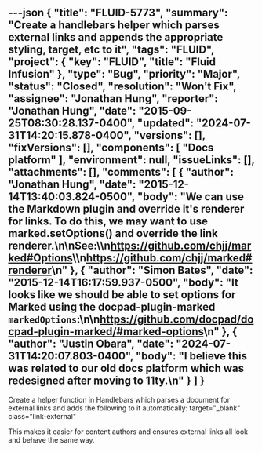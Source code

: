 ---json
{
  "title": "FLUID-5773",
  "summary": "Create a handlebars helper which parses external links and appends the appropriate styling, target, etc to it",
  "tags": "FLUID",
  "project": {
    "key": "FLUID",
    "title": "Fluid Infusion"
  },
  "type": "Bug",
  "priority": "Major",
  "status": "Closed",
  "resolution": "Won't Fix",
  "assignee": "Jonathan Hung",
  "reporter": "Jonathan Hung",
  "date": "2015-09-25T08:30:28.137-0400",
  "updated": "2024-07-31T14:20:15.878-0400",
  "versions": [],
  "fixVersions": [],
  "components": [
    "Docs platform"
  ],
  "environment": null,
  "issueLinks": [],
  "attachments": [],
  "comments": [
    {
      "author": "Jonathan Hung",
      "date": "2015-12-14T13:40:03.824-0500",
      "body": "We can use the Markdown plugin and override it's renderer for links.  To do this, we may want to use marked.setOptions() and override the link renderer.\n\nSee:\\\n<https://github.com/chjj/marked#Options>\\\n<https://github.com/chjj/marked#renderer>\n"
    },
    {
      "author": "Simon Bates",
      "date": "2015-12-14T16:17:59.937-0500",
      "body": "It looks like we should be able to set options for Marked using the docpad-plugin-marked `markedOptions`:\n\n<https://github.com/docpad/docpad-plugin-marked/#marked-options>\n"
    },
    {
      "author": "Justin Obara",
      "date": "2024-07-31T14:20:07.803-0400",
      "body": "I believe this was related to our old docs platform which was redesigned after moving to 11ty.\n"
    }
  ]
}
---
Create a helper function in Handlebars which parses a document for external links and adds the following to it automatically: target="\_blank" class="link-external"

This makes it easier for content authors and ensures external links all look and behave the same way.

        